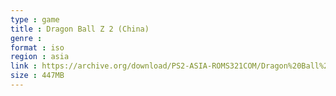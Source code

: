 ```yaml
---
type : game
title : Dragon Ball Z 2 (China)
genre : 
format : iso
region : asia
link : https://archive.org/download/PS2-ASIA-ROMS321COM/Dragon%20Ball%20Z%202%20%28China%29.7z
size : 447MB
---
```

